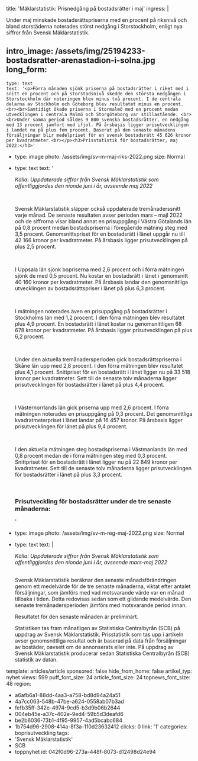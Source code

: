 title: 'Mäklarstatistik: Prisnedgång på bostadsrätter i maj'
ingress: |
  <p>Under maj minskade bostadsrättspriserna med en procent på riksnivå och bland storstäderna noterades störst nedgång i Storstockholm, enligt nya siffror från Svensk Mäklarstatistik.
  </p>
  
intro_image: /assets/img/25194233-bostadsratter-arenastadion-i-solna.jpg
long_form:
  -
    type: text
    text: '<p>Förra månaden sjönk priserna på bostadsrätter i riket med i snitt en procent och på storstadsnivå skedde den största nedgången i Storstockholm där noteringen blev minus två procent. I de centrala delarna av Stockholm och Göteborg blev resultatet minus en procent. <br><br>Samtidigt ökade priserna i Stormalmö med en procent medan utvecklingen i centrala Malmö och Storgöteborg var stillastående. <br><br>Under samma period såldes 9 800 svenska bostadsrätter, en nedgång med 13 procent jämfört med ifjol. På årsbasis ligger prisutvecklingen i landet nu på plus fem procent. Baserat på den senaste månadens försäljningar blir medelpriset för en svensk bostadsrätt 45 626 kronor per kvadratmeter.<br></p><h3>Prisstatistik för bostadsrätter, maj 2022:</h3>'
  -
    type: image
    photo: /assets/img/sv-m-maj-riks-2022.png
    size: Normal
  -
    type: text
    text: '<p><i>Källa: Uppdaterade siffror från Svensk Mäklarstatistik som offentliggjordes den nionde juni i år, avseende maj 2022</i></p><p><i><br></i></p><p>Svensk Mäklarstatistik släpper också uppdaterade tremånaderssnitt varje månad. De senaste resultaten avser perioden mars – majl 2022 och de siffrorna visar bland annat en prisuppgång i Västra Götalands län på 0,8 procent medan bostadspriserna i föregående mätning steg med 3,5 procent. Genomsnittspriset för en bostadsrätt i länet uppgår nu till 42 166 kronor per kvadratmeter. På årsbasis ligger prisutvecklingen på plus 2,5 procent.</p><p>&nbsp;<br></p><p>I Uppsala län sjönk bopriserna med 2,6 procent och i förra mätningen sjönk de med 0,5 procent. Nu kostar en bostadsrätt i länet i genomsnitt 40 160 kronor per kvadratmeter. På årsbasis landar den genomsnittliga utvecklingen av bostadsrättspriser i länet på plus 6,3 procent.</p><p>&nbsp;<br></p><p>I mätningen noterades även en prisuppgång på bostadsrätter i Stockholms län med 1,2 procent. I den förra mätningen blev resultatet plus 4,9 procent. En bostadsrätt i länet kostar nu genomsnittligen 68 678 kronor per kvadratmeter. På årsbasis ligger prisutvecklingen på plus 6,2 procent.</p><p>&nbsp;<br></p><p>Under den aktuella tremånadersperioden gick bostadsrättspriserna i Skåne län upp med 2,8 procent. I den förra mätningen blev resultatet plus 4,1 procent. Snittpriset för en bostadsrätt i länet ligger nu på 33 518 kronor per kvadratmeter. Sett till de senaste tolv månaderna ligger prisutvecklingen för bostadsrätter i länet på plus 4,4 procent.</p><p>&nbsp;<br></p><p>I Västernorrlands län gick priserna upp med 2,6 procent. I förra mätningen noterades en prisuppgång på 0,3 procent. Det genomsnittliga kvadratmeterpriset i länet landar på 16 457 kronor. På årsbasis ligger prisutvecklingen för länet på plus 9,4 procent.&nbsp;</p><p>&nbsp;<br></p><p>I den aktuella mätningen steg bostadspriserna i Västmanlands län med 0,8 procent medan de i förra mätningen steg med 0,3 procent. Snittpriset för en bostadsrätt i länet ligger nu på 22 849 kronor per kvadratmeter. Sett till de senaste tolv månaderna ligger prisutvecklingen för bostadsrätter i länet på plus 3,3 procent.</p><p><br></p><h3>Prisutveckling för bostadsrätter under de tre senaste månaderna:</h3>'
  -
    type: image
    photo: /assets/img/sv-m-reg-maj-2022.png
    size: Normal
  -
    type: text
    text: |
      <p><i>Källa: Uppdaterade siffror från Svensk Mäklarstatistik som offentliggjordes den nionde juni i år, avseende mars-maj 2022<br><br></i></p><p>Svensk Mäklarstatistik beräknar den senaste månadsförändringen genom ett medelvärde för de tre senaste månaderna, viktat efter antalet försäljningar, som jämförs med vad motsvarande värde var en månad tillbaka i tiden. Detta redovisas sedan som ett glidande medelvärde. Den senaste tremånadersperioden jämförs med motsvarande period innan.
       
      Resultatet för den senaste månaden är preliminärt.&nbsp;</p><p>Statistiken tas fram månatligen av Statistiska Centralbyrån (SCB) på uppdrag av Svensk Mäklarstatistik. Prisstatistik som tas upp i artikeln avser genomsnittliga resultat och är baserad på data från försäljningar av bostäder, oavsett om de annonserats eller inte. På uppdrag av Svensk Mäklarstatistik producerar sedan Statistiska Centralbyrån (SCB) statistik av datan.&nbsp;</p>
      
template: articles/article
sponsored: false
hide_from_home: false
artikel_typ: nyhet
views: 599
puff_font_size: 24
article_font_size: 24
topnews_font_size: 48
region:
  - a6afb6a1-88dd-4aa3-a758-bd8d94a24a51
  - 4a7cc063-548b-47be-a624-0558ab07b3ad
  - fefb35ff-342e-4974-9cd5-b3d9b06b2644
  - 004eb45e-a37c-402e-9ed4-59b5d3deafd6
  - be2b6036-73b1-4f95-9957-4ad5bcabc684
  - 1b754d96-2908-414a-8f3a-110d23632412
clicks: 0
link: '1'
categories: boprisutveckling
tags:
  - 'Svensk Mäklarstatistik'
  - SCB
  - toppnyhet
id: 042f0d96-273a-448f-8073-d12498d24e94
